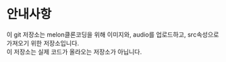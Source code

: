 # 안내사항
이 git 저장소는 melon클론코딩을 위해 이미지와, audio를 업로드하고, src속성으로 가져오기 위한 저장소입니다.
<br>
이 저장소는 실제 코드가 올라오는 저장소가 아닙니다.
